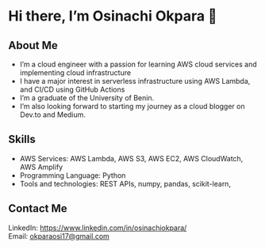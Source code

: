 # Hi there, I’m Osinachi Okpara 👋

## About Me
- I’m a cloud engineer with a passion for learning AWS cloud services and implementing cloud infrastructure  
- I have a major interest in serverless infrastructure using AWS Lambda, and CI/CD using GitHub Actions
- I’m a graduate of the University of Benin.  
- I’m also looking forward to starting my journey as a cloud blogger on Dev.to and Medium.

## Skills
- AWS Services: AWS Lambda, AWS S3, AWS EC2, AWS CloudWatch, AWS Amplify  
- Programming Language: Python
- Tools and technologies: REST APIs, numpy, pandas, scikit-learn, 

## Contact Me
LinkedIn: https://www.linkedin.com/in/osinachiokpara/  
Email: okparaosi17@gmail.com
<!--
**sin4ch/sin4ch** is a ✨ _special_ ✨ repository because its `README.md` (this file) appears on your GitHub profile.

Here are some ideas to get you started:

- 🔭 I’m currently working on 
- 🌱 I’m currently learning ...
- 👯 I’m looking to collaborate on ...
- 🤔 I’m looking for help with ...
- 💬 Ask me about ...
- 📫 How to reach me: ...
- 😄 Pronouns: ...
- ⚡ Fun fact: ...
-->
